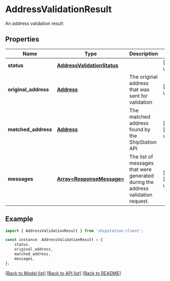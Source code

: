 # AddressValidationResult

An address validation result

## Properties

Name | Type | Description | Notes
------------ | ------------- | ------------- | -------------
**status** | [**AddressValidationStatus**](AddressValidationStatus.md) |  | [default to undefined]
**original_address** | [**Address**](Address.md) | The original address that was sent for validation | [default to undefined]
**matched_address** | [**Address**](Address.md) | The matched address found by the ShipStation API | [readonly] [default to undefined]
**messages** | [**Array&lt;ResponseMessage&gt;**](ResponseMessage.md) | The list of messages that were generated during the address validation request. | [readonly] [default to undefined]

## Example

```typescript
import { AddressValidationResult } from 'shipstation-client';

const instance: AddressValidationResult = {
    status,
    original_address,
    matched_address,
    messages,
};
```

[[Back to Model list]](../README.md#documentation-for-models) [[Back to API list]](../README.md#documentation-for-api-endpoints) [[Back to README]](../README.md)

